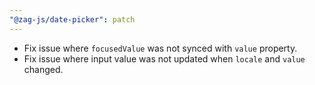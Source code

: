 ```yaml
---
"@zag-js/date-picker": patch
---
```


- Fix issue where `focusedValue` was not synced with `value` property.
- Fix issue where input value was not updated when `locale` and `value` changed.
